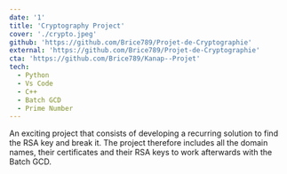 ```yaml
---
date: '1'
title: 'Cryptography Project'
cover: './crypto.jpeg'
github: 'https://github.com/Brice789/Projet-de-Cryptographie'
external: 'https://github.com/Brice789/Projet-de-Cryptographie'
cta: 'https://github.com/Brice789/Kanap--Projet'
tech:
  - Python
  - Vs Code
  - C++
  - Batch GCD
  - Prime Number
---
```


An exciting project that consists of developing a recurring solution to find the RSA key and break it. The project therefore includes all the domain names, their certificates and their RSA keys to work afterwards with the Batch GCD.
